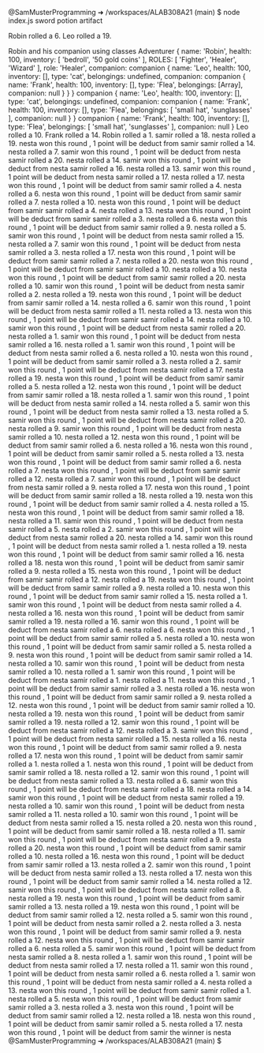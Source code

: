 @SamMusterProgramming ➜ /workspaces/ALAB308A21 (main) $ node index.js
sword
potion
artifact


Robin rolled a 6.
Leo rolled a 19.


Robin and his companion using classes
Adventurer {
  name: 'Robin',
  health: 100,
  inventory: [ 'bedroll', '50 gold coins' ],
  ROLES: [ 'Fighter', 'Healer', 'Wizard' ],
  role: 'Healer',
  companion: companion {
    name: 'Leo',
    health: 100,
    inventory: [],
    type: 'cat',
    belongings: undefined,
    companion: companion {
      name: 'Frank',
      health: 100,
      inventory: [],
      type: 'Flea',
      belongings: [Array],
      companion: null
    }
  }
}
companion {
  name: 'Leo',
  health: 100,
  inventory: [],
  type: 'cat',
  belongings: undefined,
  companion: companion {
    name: 'Frank',
    health: 100,
    inventory: [],
    type: 'Flea',
    belongings: [ 'small hat', 'sunglasses' ],
    companion: null
  }
}
companion {
  name: 'Frank',
  health: 100,
  inventory: [],
  type: 'Flea',
  belongings: [ 'small hat', 'sunglasses' ],
  companion: null
}
Leo rolled a 10.
Frank rolled a 14.
Robin rolled a 1.
samir rolled a 18.
nesta rolled a 19.
nesta won this round , 1 point will be deduct from samir
samir rolled a 14.
nesta rolled a 7.
samir won this round , 1 point will be deduct from nesta
samir rolled a 20.
nesta rolled a 14.
samir won this round , 1 point will be deduct from nesta
samir rolled a 16.
nesta rolled a 13.
samir won this round , 1 point will be deduct from nesta
samir rolled a 17.
nesta rolled a 17.
nesta won this round , 1 point will be deduct from samir
samir rolled a 4.
nesta rolled a 6.
nesta won this round , 1 point will be deduct from samir
samir rolled a 7.
nesta rolled a 10.
nesta won this round , 1 point will be deduct from samir
samir rolled a 4.
nesta rolled a 13.
nesta won this round , 1 point will be deduct from samir
samir rolled a 3.
nesta rolled a 6.
nesta won this round , 1 point will be deduct from samir
samir rolled a 9.
nesta rolled a 5.
samir won this round , 1 point will be deduct from nesta
samir rolled a 15.
nesta rolled a 7.
samir won this round , 1 point will be deduct from nesta
samir rolled a 3.
nesta rolled a 17.
nesta won this round , 1 point will be deduct from samir
samir rolled a 7.
nesta rolled a 20.
nesta won this round , 1 point will be deduct from samir
samir rolled a 10.
nesta rolled a 10.
nesta won this round , 1 point will be deduct from samir
samir rolled a 20.
nesta rolled a 10.
samir won this round , 1 point will be deduct from nesta
samir rolled a 2.
nesta rolled a 19.
nesta won this round , 1 point will be deduct from samir
samir rolled a 14.
nesta rolled a 6.
samir won this round , 1 point will be deduct from nesta
samir rolled a 11.
nesta rolled a 13.
nesta won this round , 1 point will be deduct from samir
samir rolled a 14.
nesta rolled a 10.
samir won this round , 1 point will be deduct from nesta
samir rolled a 20.
nesta rolled a 1.
samir won this round , 1 point will be deduct from nesta
samir rolled a 16.
nesta rolled a 1.
samir won this round , 1 point will be deduct from nesta
samir rolled a 6.
nesta rolled a 10.
nesta won this round , 1 point will be deduct from samir
samir rolled a 3.
nesta rolled a 2.
samir won this round , 1 point will be deduct from nesta
samir rolled a 17.
nesta rolled a 19.
nesta won this round , 1 point will be deduct from samir
samir rolled a 5.
nesta rolled a 12.
nesta won this round , 1 point will be deduct from samir
samir rolled a 18.
nesta rolled a 1.
samir won this round , 1 point will be deduct from nesta
samir rolled a 14.
nesta rolled a 5.
samir won this round , 1 point will be deduct from nesta
samir rolled a 13.
nesta rolled a 5.
samir won this round , 1 point will be deduct from nesta
samir rolled a 20.
nesta rolled a 9.
samir won this round , 1 point will be deduct from nesta
samir rolled a 10.
nesta rolled a 12.
nesta won this round , 1 point will be deduct from samir
samir rolled a 6.
nesta rolled a 16.
nesta won this round , 1 point will be deduct from samir
samir rolled a 5.
nesta rolled a 13.
nesta won this round , 1 point will be deduct from samir
samir rolled a 6.
nesta rolled a 7.
nesta won this round , 1 point will be deduct from samir
samir rolled a 12.
nesta rolled a 7.
samir won this round , 1 point will be deduct from nesta
samir rolled a 9.
nesta rolled a 17.
nesta won this round , 1 point will be deduct from samir
samir rolled a 18.
nesta rolled a 19.
nesta won this round , 1 point will be deduct from samir
samir rolled a 4.
nesta rolled a 15.
nesta won this round , 1 point will be deduct from samir
samir rolled a 18.
nesta rolled a 11.
samir won this round , 1 point will be deduct from nesta
samir rolled a 5.
nesta rolled a 2.
samir won this round , 1 point will be deduct from nesta
samir rolled a 20.
nesta rolled a 14.
samir won this round , 1 point will be deduct from nesta
samir rolled a 1.
nesta rolled a 19.
nesta won this round , 1 point will be deduct from samir
samir rolled a 16.
nesta rolled a 18.
nesta won this round , 1 point will be deduct from samir
samir rolled a 9.
nesta rolled a 15.
nesta won this round , 1 point will be deduct from samir
samir rolled a 12.
nesta rolled a 19.
nesta won this round , 1 point will be deduct from samir
samir rolled a 9.
nesta rolled a 10.
nesta won this round , 1 point will be deduct from samir
samir rolled a 15.
nesta rolled a 1.
samir won this round , 1 point will be deduct from nesta
samir rolled a 4.
nesta rolled a 16.
nesta won this round , 1 point will be deduct from samir
samir rolled a 19.
nesta rolled a 16.
samir won this round , 1 point will be deduct from nesta
samir rolled a 6.
nesta rolled a 6.
nesta won this round , 1 point will be deduct from samir
samir rolled a 5.
nesta rolled a 10.
nesta won this round , 1 point will be deduct from samir
samir rolled a 5.
nesta rolled a 9.
nesta won this round , 1 point will be deduct from samir
samir rolled a 14.
nesta rolled a 10.
samir won this round , 1 point will be deduct from nesta
samir rolled a 10.
nesta rolled a 1.
samir won this round , 1 point will be deduct from nesta
samir rolled a 1.
nesta rolled a 11.
nesta won this round , 1 point will be deduct from samir
samir rolled a 3.
nesta rolled a 16.
nesta won this round , 1 point will be deduct from samir
samir rolled a 9.
nesta rolled a 12.
nesta won this round , 1 point will be deduct from samir
samir rolled a 10.
nesta rolled a 19.
nesta won this round , 1 point will be deduct from samir
samir rolled a 19.
nesta rolled a 12.
samir won this round , 1 point will be deduct from nesta
samir rolled a 12.
nesta rolled a 3.
samir won this round , 1 point will be deduct from nesta
samir rolled a 15.
nesta rolled a 16.
nesta won this round , 1 point will be deduct from samir
samir rolled a 9.
nesta rolled a 17.
nesta won this round , 1 point will be deduct from samir
samir rolled a 1.
nesta rolled a 1.
nesta won this round , 1 point will be deduct from samir
samir rolled a 18.
nesta rolled a 12.
samir won this round , 1 point will be deduct from nesta
samir rolled a 13.
nesta rolled a 6.
samir won this round , 1 point will be deduct from nesta
samir rolled a 18.
nesta rolled a 14.
samir won this round , 1 point will be deduct from nesta
samir rolled a 19.
nesta rolled a 10.
samir won this round , 1 point will be deduct from nesta
samir rolled a 11.
nesta rolled a 10.
samir won this round , 1 point will be deduct from nesta
samir rolled a 15.
nesta rolled a 20.
nesta won this round , 1 point will be deduct from samir
samir rolled a 18.
nesta rolled a 11.
samir won this round , 1 point will be deduct from nesta
samir rolled a 9.
nesta rolled a 20.
nesta won this round , 1 point will be deduct from samir
samir rolled a 10.
nesta rolled a 16.
nesta won this round , 1 point will be deduct from samir
samir rolled a 13.
nesta rolled a 2.
samir won this round , 1 point will be deduct from nesta
samir rolled a 13.
nesta rolled a 17.
nesta won this round , 1 point will be deduct from samir
samir rolled a 14.
nesta rolled a 12.
samir won this round , 1 point will be deduct from nesta
samir rolled a 8.
nesta rolled a 19.
nesta won this round , 1 point will be deduct from samir
samir rolled a 13.
nesta rolled a 19.
nesta won this round , 1 point will be deduct from samir
samir rolled a 12.
nesta rolled a 5.
samir won this round , 1 point will be deduct from nesta
samir rolled a 2.
nesta rolled a 3.
nesta won this round , 1 point will be deduct from samir
samir rolled a 9.
nesta rolled a 12.
nesta won this round , 1 point will be deduct from samir
samir rolled a 6.
nesta rolled a 5.
samir won this round , 1 point will be deduct from nesta
samir rolled a 8.
nesta rolled a 1.
samir won this round , 1 point will be deduct from nesta
samir rolled a 17.
nesta rolled a 11.
samir won this round , 1 point will be deduct from nesta
samir rolled a 6.
nesta rolled a 1.
samir won this round , 1 point will be deduct from nesta
samir rolled a 4.
nesta rolled a 13.
nesta won this round , 1 point will be deduct from samir
samir rolled a 1.
nesta rolled a 5.
nesta won this round , 1 point will be deduct from samir
samir rolled a 3.
nesta rolled a 3.
nesta won this round , 1 point will be deduct from samir
samir rolled a 12.
nesta rolled a 18.
nesta won this round , 1 point will be deduct from samir
samir rolled a 5.
nesta rolled a 17.
nesta won this round , 1 point will be deduct from samir
the winner is  nesta
@SamMusterProgramming ➜ /workspaces/ALAB308A21 (main) $ 